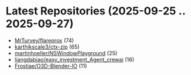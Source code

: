 # Latest Repositories (2025-09-25 .. 2025-09-27)

- [MrTurvey/flareprox](https://github.com/MrTurvey/flareprox) (74)
- [karthikscale3/ctx-zip](https://github.com/karthikscale3/ctx-zip) (65)
- [martinhoeller/NSWindowPlayground](https://github.com/martinhoeller/NSWindowPlayground) (25)
- [liangdabiao/easy_investment_Agent_crewai](https://github.com/liangdabiao/easy_investment_Agent_crewai) (16)
- [Frostiae/O3D-Blender-IO](https://github.com/Frostiae/O3D-Blender-IO) (11)

